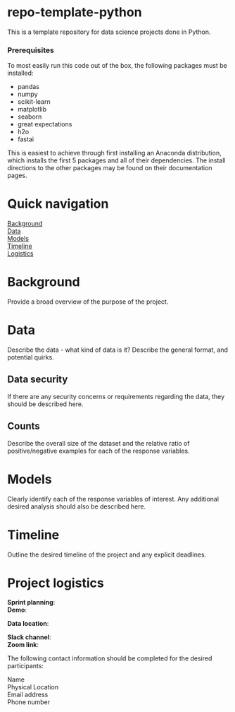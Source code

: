 # repo-template-python
This is a template repository for data science projects done in Python.

### Prerequisites
To most easily run this code out of the box, the following packages must be installed:
* pandas
* numpy
* scikit-learn
* matplotlib
* seaborn
* great expectations
* h2o
* fastai

This is easiest to achieve through first installing an Anaconda distribution, which installs the first 5 packages and all of their dependencies.  The install directions to the other packages may be found on their documentation pages.

# Quick navigation
[Background](#background)  
[Data](#data)  
[Models](#models)  
[Timeline](#timeline)  
[Logistics](#project-logistics)  

# Background  

Provide a broad overview of the purpose of the project.

# Data

Describe the data - what kind of data is it?  Describe the general format, and potential quirks.

## Data security

If there are any security concerns or requirements regarding the data, they should be described here.

## Counts

Describe the overall size of the dataset and the relative ratio of positive/negative examples for each of the response variables.

# Models

Clearly identify each of the response variables of interest.  Any additional desired analysis should also be described here.

# Timeline

Outline the desired timeline of the project and any explicit deadlines.

# Project logistics

**Sprint planning**:  
**Demo**:  

**Data location**:  

**Slack channel**:  
**Zoom link**:  

The following contact information should be completed for the desired participants:

Name  
Physical Location  
Email address  
Phone number  

